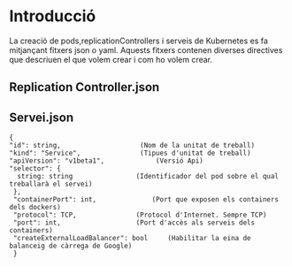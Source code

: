 # Introducció
La creació de pods,replicationControllers i serveis de Kubernetes es fa mitjançant fitxers json o yaml. Aquests fitxers contenen diverses directives que descriuen el que volem crear i com ho volem crear.

## Replication Controller.json




## Servei.json
	{
  	"id": string,           		 (Nom de la unitat de treball)
	"kind": "Service",      		 (Tipues d'unitat de treball)
	"apiVersion": "v1beta1",	       	 (Versió Api)
	"selector": {
	  string: string		       	(Identificador del pod sobre el qual treballarà el servei)
	 },
	 "containerPort": int,  	        (Port que exposen els containers dels dockers)
	 "protocol": TCP,	          	(Protocol d'Internet. Sempre TCP)
	 "port": int,		         	(Port d'accès als serveis dels containers)
  	 "createExternalLoadBalancer": bool     (Habilitar la eina de balanceig de càrrega de Google)
	 }
